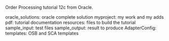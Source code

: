 Order Processing tutorial 12c from Oracle.


oracle_solutions: oracle complete solution
myproject: my work and my adds
pdf: tutorial documentation
resources: files to build the tutorial
sample_input: test files
sample_output: result to produce
AdapterConfig:
templates: OSB and SCA templates

